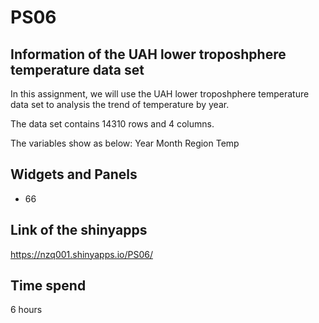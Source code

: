 # PS06

## Information of the UAH lower troposhphere temperature data set
In this assignment, we will use the UAH lower troposhphere temperature data set to analysis the trend of temperature by year.

The data set contains 14310 rows and 4 columns.

The variables show as below:
Year
Month
Region
Temp

## Widgets and Panels
* 66




## Link of the shinyapps
https://nzq001.shinyapps.io/PS06/

## Time spend
6 hours
